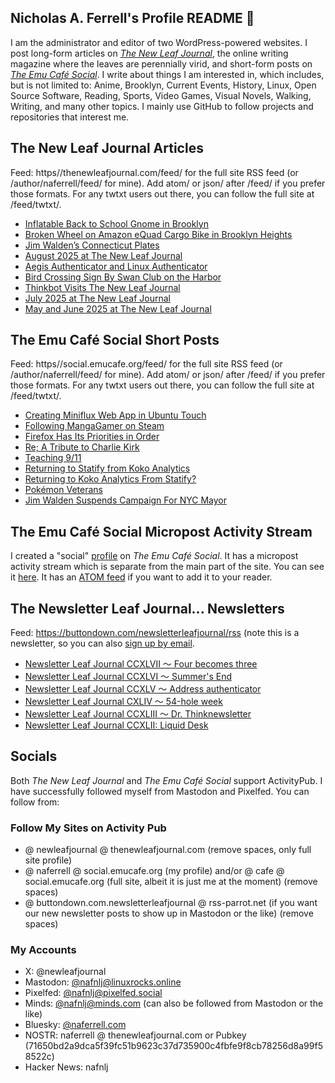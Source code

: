 ## Nicholas A. Ferrell's Profile README 👋

I am the administrator and editor of two WordPress-powered websites. I post long-form articles on [*The New Leaf Journal*](https://thenewleafjournal.com/), the online writing magazine where the leaves are perennially virid, and short-form posts on [*The Emu Café Social*](https://social.emucafe.org/). I write about things I am interested in, which includes, but is not limited to: Anime, Brooklyn, Current Events, History, Linux, Open Source Software, Reading, Sports, Video Games, Visual Novels, Walking, Writing, and many other topics. I mainly use GitHub to follow projects and repositories that interest me.

## The New Leaf Journal Articles

Feed: https//thenewleafjournal.com/feed/ for the full site RSS feed (or /author/naferrell/feed/ for mine). Add atom/ or json/ after /feed/ if you prefer those formats. For any twtxt users out there, you can follow the full site at /feed/twtxt/.

<!-- BLOG-POST-LIST:START -->
- [Inflatable Back to School Gnome in Brooklyn](https://thenewleafjournal.com/inflatable-back-to-school-gnome-in-brooklyn/)
- [Broken Wheel on Amazon eQuad Cargo Bike in Brooklyn Heights](https://thenewleafjournal.com/broken-wheel-on-amazon-equad-cargo-bike-in-brooklyn-heights/)
- [Jim Walden’s Connecticut Plates](https://thenewleafjournal.com/jim-waldens-connecticut-plates/)
- [August 2025 at The New Leaf Journal](https://thenewleafjournal.com/august-2025-at-the-new-leaf-journal/)
- [Aegis Authenticator and Linux Authenticator](https://thenewleafjournal.com/aegis-authenticator-and-linux-authenticator/)
- [Bird Crossing Sign By Swan Club on the Harbor](https://thenewleafjournal.com/bird-crossing-sign-by-swan-club-on-the-harbor/)
- [Thinkbot Visits The New Leaf Journal](https://thenewleafjournal.com/thinkbot-visits-the-new-leaf-journal/)
- [July 2025 at The New Leaf Journal](https://thenewleafjournal.com/july-2025-at-the-new-leaf-journal/)
- [May and June 2025 at The New Leaf Journal](https://thenewleafjournal.com/may-and-june-2025-at-the-new-leaf-journal/)
<!-- BLOG-POST-LIST:END -->

## The Emu Café Social Short Posts

Feed: https//social.emucafe.org/feed/ for the full site RSS feed (or /author/naferrell/feed/ for mine). Add atom/ or json/ after /feed/ if you prefer those formats. For any twtxt users out there, you can follow the full site at /feed/twtxt/.

<!-- ECS-POST-LIST:START -->
- [Creating Miniflux Web App in Ubuntu Touch](https://social.emucafe.org/naferrell/webber-miniflux-webapp-ubuntut-10-02-25/)
- [Following MangaGamer on Steam](https://social.emucafe.org/naferrell/following-mangagamer-on-steam-09-27-25/)
- [Firefox Has Its Priorities in Order](https://social.emucafe.org/naferrell/firefox-has-its-priorities-in-order/)
- [Re; A Tribute to Charlie Kirk](https://social.emucafe.org/naferrell/re-a-tribute-to-charlie-kirk-09-11-2025/)
- [Teaching 9/11](https://social.emucafe.org/naferrell/teaching-9-11-2025/)
- [Returning to Statify from Koko Analytics](https://social.emucafe.org/naferrell/returning-to-statify-from-koko-09-09-2025/)
- [Returning to Koko Analytics From Statify?](https://social.emucafe.org/naferrell/returning-to-koko-analytics-from-statify-09-09-2025/)
- [Pokémon Veterans](https://social.emucafe.org/naferrell/pokemon-veterans-09-08-2025/)
- [Jim Walden Suspends Campaign For NYC Mayor](https://social.emucafe.org/naferrell/jim-walden-suspends-campaign-for-nyc-mayor-09-07-2025/)
<!-- ECS-POST-LIST:END -->

## The Emu Café Social Micropost Activity Stream

I created a "social" [profile](https://social.emucafe.org/patrons/naferrell/profile/) on *The Emu Café Social*. It has a micropost activity stream which is separate from the main part of the site. You can see it [here](https://social.emucafe.org/patrons/naferrell/). It has an [ATOM feed](https://social.emucafe.org/patrons/naferrell/activity/feed/atom/) if you want to add it to your reader.

## The Newsletter Leaf Journal... Newsletters

Feed: https://buttondown.com/newsletterleafjournal/rss (note this is a newsletter, so you can also [sign up by email](https://buttondown.com/newsletterleafjournal#subscribe-form).

<!-- NLLJ-POST-LIST:START -->
- [Newsletter Leaf Journal CCXLVII 〜 Four becomes three](https://buttondown.com/newsletterleafjournal/archive/newsletter-leaf-journal-ccxlvii-four-becomes-three/)
- [Newsletter Leaf Journal CCXLVI 〜 Summer&#39;s End](https://buttondown.com/newsletterleafjournal/archive/246/)
- [Newsletter Leaf Journal CCXLV 〜 Address authenticator](https://buttondown.com/newsletterleafjournal/archive/245/)
- [Newsletter Leaf Journal CXLIV 〜 54-hole week](https://buttondown.com/newsletterleafjournal/archive/244/)
- [Newsletter Leaf Journal CCXLIII 〜 Dr. Thinknewsletter](https://buttondown.com/newsletterleafjournal/archive/243/)
- [Newsletter Leaf Journal CCXLII: Liquid Desk](https://buttondown.com/newsletterleafjournal/archive/242/)
<!-- NLLJ-POST-LIST:END -->

## Socials

Both *The New Leaf Journal* and *The Emu Café Social* support ActivityPub. I have successfully followed myself from Mastodon and Pixelfed. You can follow from:

### Follow My Sites on Activity Pub

* @ newleafjournal @ thenewleafjournal.com (remove spaces, only full site profile)
* @ naferrell @ social.emucafe.org (my profile) and/or @ cafe @ social.emucafe.org (full site, albeit it is just me at the moment) (remove spaces)
* @ buttondown.com.newsletterleafjournal @ rss-parrot.net (if you want our new newsletter posts to show up in Mastodon or the like) (remove spaces)

### My Accounts

* X: @newleafjournal
* Mastodon: [@nafnlj@linuxrocks.online](https://linuxrocks.online/@nafnlj)
* Pixelfed: [@nafnlj@pixelfed.social](https://pixelfed.social/nafnlj)
* Minds: [@nafnlj@minds.com](https://www.minds.com/nafnlj/) (can also be followed from Mastodon or the like)
* Bluesky: [@naferrell.com](https://bsky.app/profile/naferrell.com)
* NOSTR: naferrell @ thenewleafjournal.com or Pubkey (71650bd2a9dca5f39fc51b9623c37d735900c4fbfe9f8cb78256d8a99f58522c)
* Hacker News: nafnlj 



<!--
**nafnlj/nafnlj** is a ✨ _special_ ✨ repository because its `README.md` (this file) appears on your GitHub profile.

Here are some ideas to get you started:

- 🔭 I’m currently working on ...
- 🌱 I’m currently learning ...
- 👯 I’m looking to collaborate on ...
- 🤔 I’m looking for help with ...
- 💬 Ask me about ...
- 📫 How to reach me: ...
- 😄 Pronouns: ...
- ⚡ Fun fact: ...
-->
